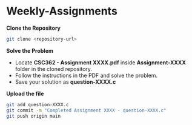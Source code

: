 # Weekly-Assignments


**Clone the Repository**

```bash
git clone <repository-url>
```

**Solve the Problem**
- Locate **CSC362 - Assignment XXXX.pdf** inside **Assignment-XXXX** folder in the cloned repository.
- Follow the instructions in the PDF and solve the problem.
- Save your solution as **question-XXXX.c**

**Upload the file**

```bash
git add question-XXXX.c
git commit -m "Completed Assignment XXXX - question-XXXX.c"
git push origin main
```
